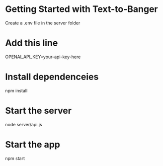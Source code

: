 # Getting Started with Text-to-Banger

Create a .env file in the server folder

# Add this line

OPENAI_API_KEY=your-api-key-here

# Install dependenceies 

npm install

# Start the server 

node server/api.js

# Start the app 

npm start